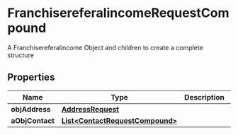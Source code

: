 

# FranchisereferalincomeRequestCompound

A Franchisereferalincome Object and children to create a complete structure

## Properties

| Name | Type | Description | Notes |
|------------ | ------------- | ------------- | -------------|
|**objAddress** | [**AddressRequest**](AddressRequest.md) |  |  [optional] |
|**aObjContact** | [**List&lt;ContactRequestCompound&gt;**](ContactRequestCompound.md) |  |  |



